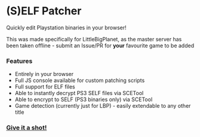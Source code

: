 # (S)ELF Patcher
Quickly edit Playstation binaries in your browser!

This was made specifically for LittleBigPlanet, as the master server has been taken offline - submit an Issue/PR for **your** favourite game to be added

### Features
* Entirely in your browser
* Full JS console available for custom patching scripts
* Full support for ELF files
* Able to instantly decrypt PS3 SELF files via SCETool
* Able to encrypt to SELF (PS3 binaries only) via SCETool
* Game detection (currently just for LBP) - easily extendable to any other title

### [Give it a shot!](https://505e06b2.github.io/self-patcher/)